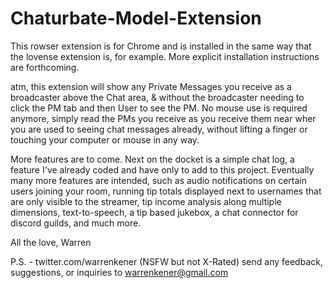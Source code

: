 # Chaturbate-Model-Extension

This rowser extension is for Chrome and is installed in the same way that the lovense extension is, for example. More explicit installation instructions are forthcoming.

atm, this extension will show any Private Messages you receive as a broadcaster above the Chat area, & without the broadcaster needing to click the PM tab and then User to see the PM. No mouse use is required anymore, simply read the PMs you receive as you receive them near wher you are used to seeing chat messages already, without lifting a finger or touching your computer or mouse in any way.

More features are to come. Next on the docket is a simple chat log, a feature I've already coded and have only to add to this project. Eventually many more features are intended, such as audio notifications on certain users joining your room, running tip totals displayed next to usernames that are only visible to the streamer, tip income analysis along multiple dimensions, text-to-speech, a tip based jukebox, a chat connector for discord guilds, and much more.

All the love,
Warren

P.S. - twitter.com/warrenkener (NSFW but not X-Rated)
send any feedback, suggestions, or inquiries to warrenkener@gmail.com
